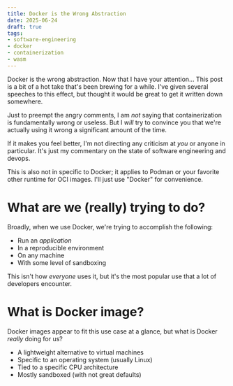 ```yaml
---
title: Docker is the Wrong Abstraction
date: 2025-06-24
draft: true
tags:
- software-engineering
- docker
- containerization
- wasm
---
```


Docker is the wrong abstraction.
Now that I have your attention...
This post is a bit of a hot take that's been brewing for a while.
I've given several speeches to this effect,
but thought it would be great to get it written down somewhere.

Just to preempt the angry comments,
I am _not_ saying that containerization is fundamentally wrong or useless.
But I _will_ try to convince you that we're actually using it wrong
a significant amount of the time.

If it makes you feel better, I'm not directing any criticism at _you_ or anyone in particular.
It's just my commentary on the state of software engineering and devops.

This is also not in specific to Docker;
it applies to Podman or your favorite other runtime for OCI images.
I'll just use "Docker" for convenience.

# What are we (really) trying to do?

Broadly, when we use Docker, we're trying to accomplish the following:

* Run an _application_
* In a reproducible environment
* On any machine
* With some level of sandboxing

This isn't how _everyone_ uses it, but it's the most popular use
that a lot of developers encounter.

# What is Docker image?

Docker images appear to fit this use case at a glance,
but what is Docker _really_ doing for us?

* A lightweight alternative to virtual machines
* Specific to an operating system (usually Linux)
* Tied to a specific CPU architecture
* Mostly sandboxed (with not great defaults)
